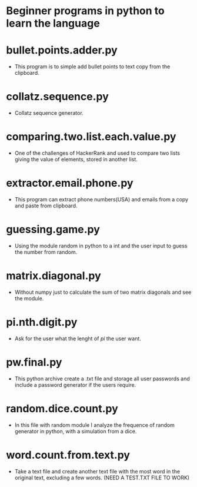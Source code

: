 # Beginner programs in python to learn the language

# bullet.points.adder.py
* This program is to simple add bullet points to text copy from the clipboard.

# collatz.sequence.py
* Collatz sequence generator.

# comparing.two.list.each.value.py
* One of the challenges of HackerRank and used to compare two lists giving the value of elements, stored in another list.

# extractor.email.phone.py
* This program can extract phone numbers(USA) and emails from a copy and paste from clipboard.

# guessing.game.py
* Using the module random in python to a int and the user input to guess the number from random.

# matrix.diagonal.py
* Without numpy just to calculate the sum of two matrix diagonals and see the module.

# pi.nth.digit.py
* Ask for the user what the lenght of <i>pi</i> the user want.

# pw.final.py
* This python archive create a .txt file and storage all user passwords and include a password generator if the users require.

# random.dice.count.py
* In this file with random module I analyze the frequence of random generator in python, with a simulation from a dice.

# word.count.from.text.py
* Take a text file and create another text file with the most word in the original text, excluding a few words. (NEED A TEST.TXT FILE TO WORK)
